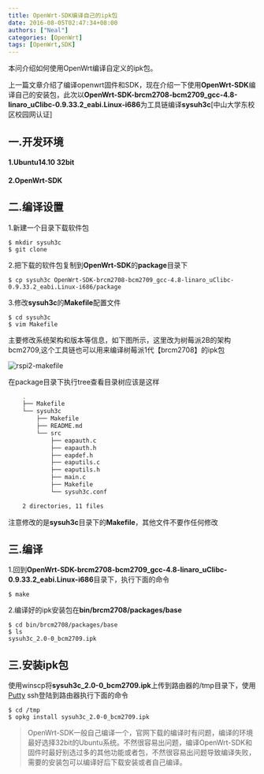 ```yaml
---
title: OpenWrt-SDK编译自己的ipk包
date: 2016-08-05T02:47:34+08:00
authors: ["Neal"]
categories: [OpenWrt]
tags: [OpenWrt,SDK]
---
```

本问介绍如何使用OpenWrt编译自定义的ipk包。
<!--more-->

上一篇文章介绍了编译openwrt固件和SDK，现在介绍一下使用**OpenWrt-SDK**编译自己的安装包，此次以**OpenWrt-SDK-brcm2708-bcm2709_gcc-4.8-linaro_uClibc-0.9.33.2_eabi.Linux-i686**为工具链编译**sysuh3c**[中山大学东校区校园网认证]

## 一.开发环境 
#### 1.Ubuntu14.10 32bit
#### 2.OpenWrt-SDK

## 二.编译设置 
1.新建一个目录下载软件包 

	$ mkdir sysuh3c
	$ git clone 

2.把下载的软件包复制到**OpenWrt-SDK**的**package**目录下

	$ cp sysuh3c OpenWrt-SDK-brcm2708-bcm2709_gcc-4.8-linaro_uClibc-0.9.33.2_eabi.Linux-i686/package

3.修改**sysuh3c**的**Makefile**配置文件

	$ cd sysuh3c
	$ vim Makefile

主要修改系统架构和版本等信息，如下图所示，这里改为树莓派2B的架构bcm2709,这个工具链也可以用来编译树莓派1代【brcm2708】的ipk包

![rspi2-makefile](http://7xseex.com1.z0.glb.clouddn.com/rspi2-makefile.png)

在package目录下执行tree查看目录树应该是这样

```sh
	.
	├── Makefile
	└── sysuh3c
	    ├── Makefile
	    ├── README.md
	    └── src
	        ├── eapauth.c
	        ├── eapauth.h
	        ├── eapdef.h
	        ├── eaputils.c
	        ├── eaputils.h
	        ├── main.c
	        ├── Makefile
	        └── sysuh3c.conf

	2 directories, 11 files
```
注意修改的是**sysuh3c**目录下的**Makefile**，其他文件不要作任何修改

## 三.编译 
1.回到**OpenWrt-SDK-brcm2708-bcm2709_gcc-4.8-linaro_uClibc-0.9.33.2_eabi.Linux-i686**目录下，执行下面的命令

	$ make 

2.编译好的ipk安装包在**bin/brcm2708/packages/base**

	$ cd bin/brcm2708/packages/base 
	$ ls
	sysuh3c_2.0-0_bcm2709.ipk

## 三.安装ipk包 
使用winscp将**sysuh3c_2.0-0_bcm2709.ipk**上传到路由器的/tmp目录下，使用[Putty](http://putty.org) ssh登陆到路由器执行下面的命令

	$ cd /tmp 
	$ opkg install sysuh3c_2.0-0_bcm2709.ipk

> OpenWrt-SDK一般自己编译一个，官网下载的编译时有问题，编译的环境最好选择32bit的Ubuntu系统。不然很容易出问题，编译OpenWrt-SDK和固件时最好别选过多的其他功能或者包，不然很容易出问题导致编译失败，需要的安装包可以编译好后下载安装或者自己编译。

